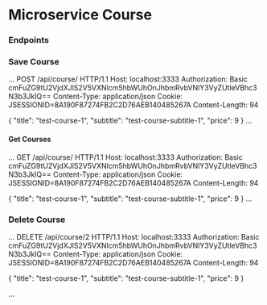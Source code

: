 # Microservice Course

### Endpoints

### Save Course
...
POST /api/course/ HTTP/1.1
Host: localhost:3333
Authorization: Basic cmFuZG9tU2VjdXJlS2V5VXNlcm5hbWUhOnJhbmRvbVNlY3VyZUtleVBhc3N3b3JkIQ==
Content-Type: application/json
Cookie: JSESSIONID=8A190F87274FB2C2D76AEB140485267A
Content-Length: 94

{
"title": "test-course-1",
"subtitle": "test-course-subtitle-1",
"price": 9
}
...

#### Get Courses
...
GET /api/course/ HTTP/1.1
Host: localhost:3333
Authorization: Basic cmFuZG9tU2VjdXJlS2V5VXNlcm5hbWUhOnJhbmRvbVNlY3VyZUtleVBhc3N3b3JkIQ==
Content-Type: application/json
Cookie: JSESSIONID=8A190F87274FB2C2D76AEB140485267A
Content-Length: 94

{
"title": "test-course-1",
"subtitle": "test-course-subtitle-1",
"price": 9
}
...

### Delete Course
...
DELETE /api/course/2 HTTP/1.1
Host: localhost:3333
Authorization: Basic cmFuZG9tU2VjdXJlS2V5VXNlcm5hbWUhOnJhbmRvbVNlY3VyZUtleVBhc3N3b3JkIQ==
Content-Type: application/json
Cookie: JSESSIONID=8A190F87274FB2C2D76AEB140485267A
Content-Length: 94

{
"title": "test-course-1",
"subtitle": "test-course-subtitle-1",
"price": 9
}



...
